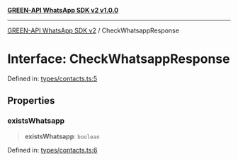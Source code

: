 [**GREEN-API WhatsApp SDK v2 v1.0.0**](../README.md)

***

[GREEN-API WhatsApp SDK v2](../globals.md) / CheckWhatsappResponse

# Interface: CheckWhatsappResponse

Defined in: [types/contacts.ts:5](https://github.com/green-api/whatsapp-api-client-js-v2/blob/6c31521abaa4e85365f3538298181cae99417bce/src/types/contacts.ts#L5)

## Properties

### existsWhatsapp

> **existsWhatsapp**: `boolean`

Defined in: [types/contacts.ts:6](https://github.com/green-api/whatsapp-api-client-js-v2/blob/6c31521abaa4e85365f3538298181cae99417bce/src/types/contacts.ts#L6)

